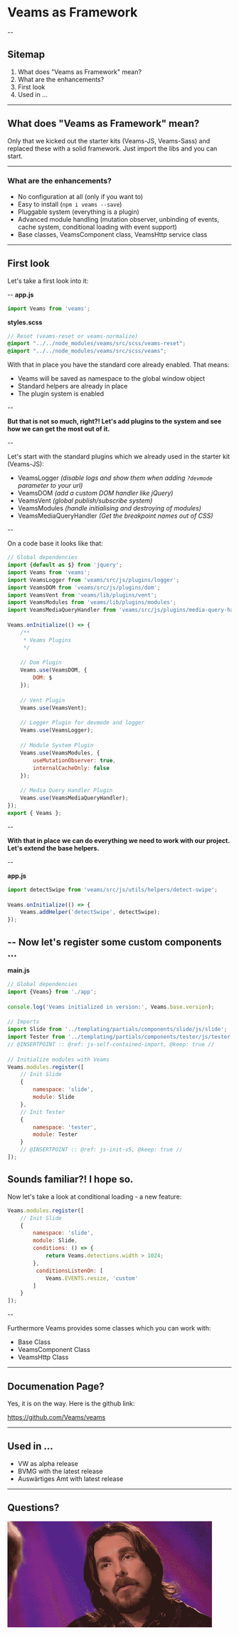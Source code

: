 # Veams as Framework

--

## Sitemap

1. What does "Veams as Framework" mean?
2. What are the enhancements?
3. First look
4. Used in ...

---

## What does "Veams as Framework" mean?

Only that we kicked out the starter kits (Veams-JS, Veams-Sass) and replaced these with a solid framework.
Just import the libs and you can start.

---

### What are the enhancements?

- No configuration at all (only if you want to)
- Easy to install (`npm i veams --save`)
- Pluggable system (everything is a plugin)
- Advanced module handling (mutation observer, unbinding of events, cache system, conditional loading with event support)
- Base classes, VeamsComponent class, VeamsHttp service class

---

## First look

Let's take a first look into it:

--
__app.js__

```js
import Veams from 'veams';
```
__styles.scss__
``` scss
// Reset (veams-reset or veams-normalize)
@import "../../node_modules/veams/src/scss/veams-reset";
@import "../../node_modules/veams/src/scss/veams";
```

With that in place you have the standard core already enabled. That means:

- Veams will be saved as namespace to the global window object
- Standard helpers are already in place
- The plugin system is enabled

--

**But that is not so much, right?! Let's add plugins to the system and see how we can get the most out of it.**

--

Let's start with the standard plugins which we already used in the starter kit (Veams-JS):

- VeamsLogger _(disable logs and show them when adding `?devmode` parameter to your url)_
- VeamsDOM _(add a custom DOM handler like jQuery)_
- VeamsVent _(global publish/subscribe system)_
- VeamsModules _(handle initialising and destroying of modules)_
- VeamsMediaQueryHandler _(Get the breakpoint names out of CSS)_

--

On a code base it looks like that:

```js
// Global dependencies
import {default as $} from 'jquery';
import Veams from 'veams';
import VeamsLogger from 'veams/src/js/plugins/logger';
import VeamsDOM from 'veams/src/js/plugins/dom';
import VeamsVent from 'veams/lib/plugins/vent';
import VeamsModules from 'veams/lib/plugins/modules';
import VeamsMediaQueryHandler from 'veams/src/js/plugins/media-query-handler';

Veams.onInitialize(() => {
	/**
	 * Veams Plugins
	 */

	// Dom Plugin
	Veams.use(VeamsDOM, {
		DOM: $
	});

	// Vent Plugin
	Veams.use(VeamsVent);

	// Logger Plugin for devmode and logger
	Veams.use(VeamsLogger);

	// Module System Plugin
	Veams.use(VeamsModules, {
		useMutationObserver: true,
		internalCacheOnly: false
	});

	// Media Query Handler Plugin
	Veams.use(VeamsMediaQueryHandler);
});
export { Veams };

```

-- 

**With that in place we can do everything we need to work with our project. Let's extend the base helpers.**

--

**app.js**

```js
import detectSwipe from 'veams/src/js/utils/helpers/detect-swipe';

Veams.onInitialize(() => {
	Veams.addHelper('detectSwipe', detectSwipe);
});
```

--
**Now let's register some custom components ...**
--

**main.js**

```js
// Global dependencies
import {Veams} from './app';

console.log('Veams initialized in version:', Veams.base.version);

// Imports
import Slide from '../templating/partials/components/slide/js/slide';
import Tester from '../templating/partials/components/tester/js/tester';
// @INSERTPOINT :: @ref: js-self-contained-import, @keep: true //

// Initialize modules with Veams
Veams.modules.register([
	// Init Slide
	{
		namespace: 'slide',
		module: Slide
	},
	// Init Tester
	{
		namespace: 'tester',
		module: Tester
	}
	// @INSERTPOINT :: @ref: js-init-v5, @keep: true //
]);
```
Sounds familiar?! I hope so.
--

Now let's take a look at conditional loading - a new feature:

```js
Veams.modules.register([
	// Init Slide
	{
		namespace: 'slide',
		module: Slide,
		conditions: () => { 
		    return Veams.detections.width > 1024; 
		},
		 conditionsListenOn: [ 
		    Veams.EVENTS.resize, 'custom' 
		]
	}
]);
```

--

Furthermore Veams provides some classes which you can work with:
- Base Class
- VeamsComponent Class
- VeamsHttp Class

---

## Documenation Page?

Yes, it is on the way. Here is the github link:

https://github.com/Veams/veams

---

## Used in ...

- VW as alpha release
- BVMG with the latest release
- Auswärtiges Amt with latest release

---

## Questions?

![alt Questions](assets/img/questions-bale.gif "Questions")